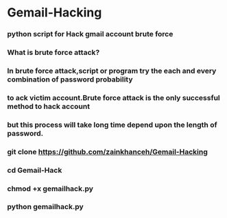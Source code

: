# Gemail-Hacking


### python script for Hack gmail account brute force 

###  What is brute force attack?
### In brute force attack,script or program try the each and every combination of password probability 
### to ack victim account.Brute force attack is the only successful method to hack account
### but this process will take long time depend upon the length of password.

### git clone https://github.com/zainkhanceh/Gemail-Hacking
    
### cd Gemail-Hack

### chmod +x gemailhack.py

### python gemailhack.py
